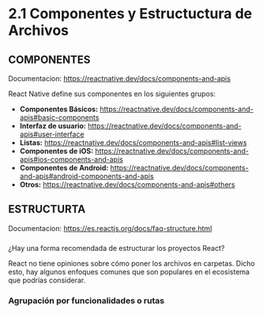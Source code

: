 # 2.1 Componentes y Estructuctura de Archivos

## COMPONENTES

Documentacion: https://reactnative.dev/docs/components-and-apis

React Native define sus componentes en los siguientes grupos:

- **Componentes Básicos:** https://reactnative.dev/docs/components-and-apis#basic-components
- **Interfaz de usuario:** https://reactnative.dev/docs/components-and-apis#user-interface
- **Listas:** https://reactnative.dev/docs/components-and-apis#list-views
- **Componentes de iOS:** https://reactnative.dev/docs/components-and-apis#ios-components-and-apis
- **Componentes de Android:** https://reactnative.dev/docs/components-and-apis#android-components-and-apis
- **Otros:** https://reactnative.dev/docs/components-and-apis#others

## ESTRUCTURTA

Documentacion: https://es.reactjs.org/docs/faq-structure.html

### 
¿Hay una forma recomendada de estructurar los proyectos React?

React no tiene opiniones sobre cómo poner los archivos en carpetas. Dicho esto, hay algunos enfoques comunes que son populares en el ecosistema que podrías considerar.

### Agrupación por funcionalidades o rutas